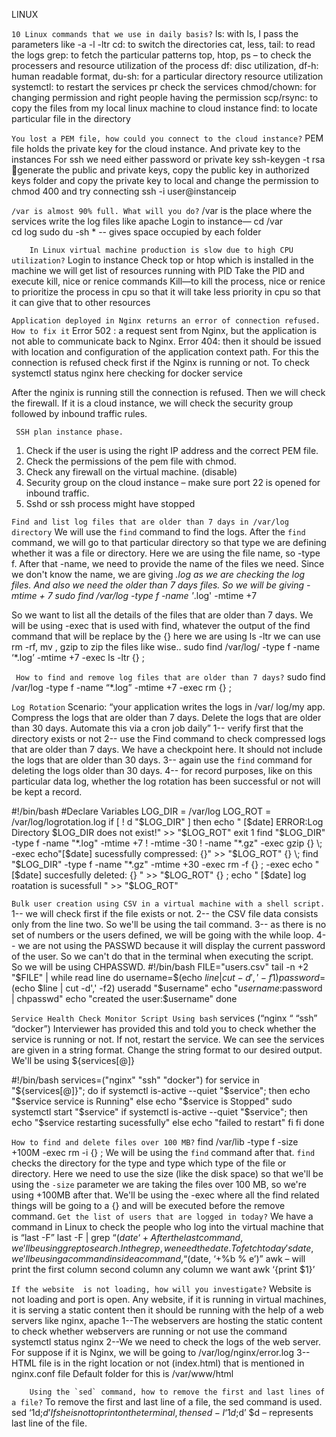 LINUX

``` 10 Linux commands that we use in daily basis? ```
ls: with ls, I pass the parameters like -a -l -ltr
cd: to switch the directories
cat, less, tail: to read the logs
grep: to fetch the particular patterns
top, htop, ps – to check the processers and resource utilization of the process
df: disc utilization, df-h: human readable format, du-sh: for a particular directory resource utilization
systemctl: to restart the services pr check the services
chmod/chown: for changing permission and right people having the permission
scp/rsync: to copy the files from my local linux machine to cloud instance
find: to locate particular file in the directory 

```	You lost a PEM file, how could you connect to the cloud instance? ```
PEM file holds the private key for the cloud instance. And private key to the instances
For ssh we need either password or private key
ssh-keygen -t rsa generate the public and private keys, copy the public key in authorized keys folder and copy the private key to local and change the permission to chmod 400 and try connecting ssh -i <private key> user@instanceip

```	/var is almost 90% full. What will you do? ```
/var is the place where the services write the log files like apache
Login to instance—
cd /var      
cd log
sudo du -sh * -- gives space occupied by each folder
 
``` 	In Linux virtual machine production is slow due to high CPU utilization? ```
Login to instance
Check top or htop which is installed in the machine we will get list of resources running  with PID
Take the PID and execute kill, nice or renice commands
Kill—to kill the process, nice or renice to prioritize the process in cpu so that it will take less priority in cpu so that it can give that to other resources
  

```	Application deployed in Nginx returns an error of connection refused. How to fix it ```
Error 502 : a request sent from Nginx, but the application is not able to communicate back to Nginx.
Error 404: then it should be issued with location and configuration of the application context path.
For this the connection is refused check first if the Nginx is running or not. To check 
systemctl status nginx
here checking for docker service
 
 After the nginix is running still the connection is refused. Then we will check the firewall. If it is a cloud instance, we will check the security group followed by inbound traffic rules.

```	SSH plan instance phase.```
1.	Check if the user is using the right IP address and the correct PEM file.
2.	Check the permissions of the pem file with chmod.
3.	Check any firewall on the virtual machine. (disable)
4.	Security group on the cloud instance – make sure port 22 is opened for inbound traffic.
5.	Sshd or ssh process might have stopped
 

```	Find and list log files that are older than 7 days in /var/log directory ```
We will use the `find` command to find the logs. After the `find` command, we will go to that particular directory so that type we are defining whether it was a file or directory. Here we are using the file name, so -type f. After that -name, we need to provide the name of the files we need. Since we don't know the name, we are giving *.log as we are checking the log files. And also we need the older than 7 days files. So we will be giving -mtime + 7
sudo find /var/log -type f -name '*.log' -mtime +7
 
So we want to list all the details of the files that are older than 7 days. We will be using           -exec that is used with find, whatever the output of the find command that will be replace by  the {} here we are using ls -ltr  we can use rm -rf, mv , gzip to zip the files like wise..
sudo find /var/log/ -type f -name ‘*.log’ -mtime +7 -exec ls -ltr {} \;
 







```	 How to find and remove log files that are older than 7 days? ```
sudo find /var/log -type f -name “*.log” -mtime +7 -exec rm  {} \;
 

```	Log Rotation ```
Scenario: “your application writes the logs in /var/ log/my app.
Compress the logs that are older than 7 days.
Delete the logs that are older than 30 days.
Automate this via a cron job daily”
1-- verify first that the directory exists or not
2-- use the Find command to check compressed logs that are older than 7 days. We have a checkpoint here. It should not include the logs that are older than 30 days.
3-- again use the `find` command for deleting the logs older than 30 days.
4-- for record purposes, like on this particular data log, whether the log rotation has been successful or not will be kept a record.
 



#!/bin/bash
#Declare Variables
 LOG_DIR = /var/log
 LOG_ROT = /var/log/logrotation.log
 if [ ! d "$LOG_DIR" ] then
         echo " [$date] ERROR:Log Directory $LOG_DIR does not exist!" >> "$LOG_ROT"
         exit 1
find "$LOG_DIR"  -type f -name "*.log" -mtime +7 ! -mtime -30 ! -name "*.gz" -exec gzip {} \; -exec echo"[$date] sucessfully compressed: {}" >> "$LOG_ROT"
{} \;
find "$LOG_DIR" -type f -name "*.gz" -mtime +30 -exec rm -f {} \; -exec echo " [$date] succesfully deleted: {} " >> "$LOG_ROT" {} \;
echo " [$date] log roatation is sucessfull " >> "$LOG_ROT"

```	Bulk user creation using CSV in a virtual machine with a shell script. ```
1-- we will check first if the file exists or not.
2-- the CSV file data consists only from the line two. So we'll be using the tail command.
3-- as there is no set of numbers or the users defined, we will be going with the while loop.
4-- we are not using the PASSWD because it will display the current password of the user. So we can't do that in the terminal when executing the script. So we will be using CHPASSWD.
#!/bin/bash
FILE="users.csv"
tail -n +2 "$FILE" | while read line
do
        username=$(echo $line | cut -d ',' -f1)
        password=$(echo $line | cut -d',' -f2)
        useradd "$username"
        echo "$username:$password | chpasswd"
        echo "created the user:$username"
done

```	Service Health Check Monitor Script Using bash ```
services (“nginx “ “ssh” “docker”)
Interviewer has provided this and told you to check whether the service is running or not. If not, restart the service.
We can see the services are given in a string format. Change the string format to our desired output. We'll be using ${services[@]}
 
 
#!/bin/bash
services=("nginx" "ssh" "docker")
for service in "${services[@]}"; do
        if systemctl is-active --quiet "$service"; then
                echo "$service service is Running"
        else
                echo "$service is Stopped"
                sudo systemctl start "$service"
                if systemctl is-active --quiet "$service"; then
                        echo "$service restarting sucessfully"
                else
                        echo "failed to restart"
                fi
        fi
done
 

```	How to find and delete files over 100 MB? ```
find /var/lib -type f -size +100M -exec rm -i {}  \;
We will be using the `find` command after that. `find` checks the directory for the type and type which type of the file or directory. Here we need to use the size (like the disk space) so that we'll be using the `-size` parameter we are taking the files over 100 MB, so we're using +100MB after that. We'll be using the -exec where all the find related things will be going to a {} and will be executed before the remove command.
```	Get the list of users that are logged in today? ```
We have a command in Linux to check the people who log into the virtual machine that is “last -F” 
last -F | grep “$(date ‘+%b %e’)” 
After the last command, we'll be using grep to search. In the grep, we need the date. To fetch today's date, we'll be using a command inside a command, “$(date, ‘+%b % e’)”
awk – will print the first column second column any column we want
awk ‘{print $1}’

``` If the website  is not loading, how will you investigate? ```
Website is not loading and port is open.
Any website, if it is running in virtual machines, it is serving a static content then it should be running with the help of a web servers like nginx, apache 
1--The webservers are hosting the static content to check whether webservers are running or not use the command systemctl status nginx
2--We we need to check the logs of the web server. For suppose if it is Nginx, we will be going to /var/log/nginx/error.log
3-- HTML file is in the right location or not (index.html) that is mentioned in nginx.conf file
Default folder for this is /var/www/html

``` 	Using the `sed` command, how to remove the first and last lines of a file? ```
To remove the first and last line of a file, the sed command is used.
sed ‘1d;$d’
If she is not to print on the terminal, then
sed -I ‘1d;$d’
$d – represents last line of the file.
 


